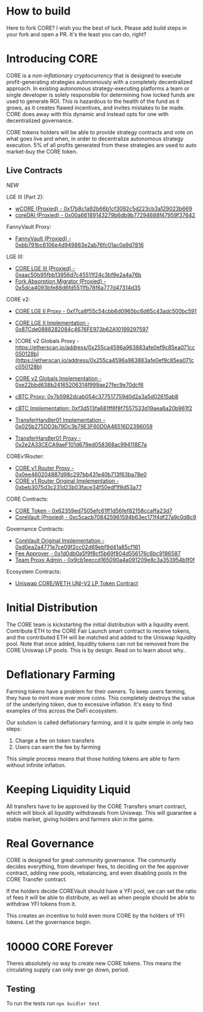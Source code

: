 # How to build

Here to fork CORE? I wish you the best of luck. Please add build steps in your fork and open a PR. It's the least you can do, right?

# Introducing CORE

CORE is a *non-inflationary* *cryptocurrency* that is designed to execute profit-generating strategies autonomously with a completely decentralized approach. In existing autonomous strategy-executing platforms a team or single developer is solely responsible for determining how locked funds are used to generate ROI. This is hazardous to the health of the fund as it grows, as it creates flawed incentives, and invites mistakes to be made. CORE does away with this dynamic and instead opts for one with decentralized governance.

CORE tokens holders will be able to provide strategy contracts and vote on what goes live and when, in order to decentralize autonomous strategy execution. 5% of all profits generated from these strategies are used to auto market-buy the CORE token.

## Live Contracts

*NEW*

LGE III (Part 2):
 - [wCORE (Proxied) - 0x17b8c1a92b66b1cf3092c5d223cb3a129023b669](https://etherscan.io/address/0x17b8c1a92b66b1cf3092c5d223cb3a129023b669#code)
 - [coreDAI (Proxied) - 0x00a66189143279b6db9b77294688f47959f37642](https://etherscan.io/address/0x00a66189143279b6db9b77294688f47959f37642#code)

FannyVault Proxy:
- [FannyVault (Proxied) - 0xbb791bc6106e4d949863e2ab76fc01ac0a9d7816](https://etherscan.io/address/0xbb791bc6106e4d949863e2ab76fc01ac0a9d7816)

LGE III:
- [CORE LGE III (Proxied) - 0xaac50b95fbb13956d7c45511f24c3bf9e2a4a76b](https://etherscan.io/address/0xaac50b95fbb13956d7c45511f24c3bf9e2a4a76b)
- [Fork Absorption Migrator (Proxied) - 0x5dca4093bfe88d6fd5511fb78f6a777d47314d35](https://etherscan.io/address/0x5dca4093bfe88d6fd5511fb78f6a777d47314d35)

CORE v2:
- [CORE LGE II Proxy - 0xf7ca8f55c54cbb6d0965bc6d65c43adc500bc591](https://etherscan.io/address/0xf7ca8f55c54cbb6d0965bc6d65c43adc500bc591)
- [CORE LGE II Implementation - 0x87Cde0888282084c4676FE973b62A10199297597](https://etherscan.io/address/0x87Cde0888282084c4676FE973b62A10199297597)
- [CORE v2 Globals Proxy - https://etherscan.io/address/0x255ca4596a963883afe0ef9c85ea071cc050128b](https://etherscan.io/address/0x255ca4596a963883afe0ef9c85ea071cc050128b)
- [CORE v2 Globals Implementation - 0xe22bbd638b24165206314f999ae27fec9e70dcf6](https://etherscan.io/address/0xe22bbd638b24165206314f999ae27fec9e70dcf6)
- [cBTC Proxy: 0x7b5982dcab054c377517759d0d2a3a5d02615ab8](https://etherscan.io/address/0x7b5982dcab054c377517759d0d2a3a5d02615ab8)
- [cBTC Implementation: 0xf3d513fa681ff6f8f7557533d19aea6a20b961f2](https://etherscan.io/address/0xf3d513fa681ff6f8f7557533d19aea6a20b961f2)

 - [TransferHandler01 Implementation - 0x025b275DD3b79Dc3b79E3F60D0A46516D2396059](https://etherscan.io/address/0x025b275dd3b79dc3b79e3f60d0a46516d2396059)
 - [TransferHandler01 Proxy - 0x2e2A33CECA9aeF101d679ed058368ac994118E7a](https://etherscan.io/address/0x2e2A33CECA9aeF101d679ed058368ac994118E7a)

COREv1Router:
 - [CORE v1 Router Proxy - 0x0ee460204887d98c297bb431e40b713f63ba78e0](https://etherscan.io/address/0x0ee460204887d98c297bb431e40b713f63ba78e0)
 - [CORE v1 Router Original Implementation - 0xbeb3075d3c231d23b03face34f50edf1f8d53a77](https://etherscan.io/address/0xbeb3075d3c231d23b03face34f50edf1f8d53a77)

CORE Contracts:
 - [CORE Token - 0x62359ed7505efc61ff1d56fef82158ccaffa23d7](https://etherscan.io/address/0x62359ed7505efc61ff1d56fef82158ccaffa23d7)
 - [CoreVault (Proxied) - 0xc5cacb708425961594b63ec171f4df27a9c0d8c9](https://etherscan.io/address/0xc5cacb708425961594b63ec171f4df27a9c0d8c9)
 
 Governance Contracts:
 - [CoreVault Original Implementation - 0xd0ea2a4771e7ce09f2cc02d69ebf9d41a85cf161](https://etherscan.io/address/0xd0ea2a4771e7ce09f2cc02d69ebf9d41a85cf161)
 - [Fee Approver - 0x1d0db0a5f9f8cf5b69f804d556176c6bc9186587](https://etherscan.io/address/0x1d0db0a5f9f8cf5b69f804d556176c6bc9186587)
 - [Team Proxy Admin - 0x9cb1eeccd165090a4a091209e8c3a353954b1f0f](https://etherscan.io/address/0x9cb1eeccd165090a4a091209e8c3a353954b1f0f)

Ecosystem Contracts:
 - [Uniswap CORE/WETH UNI-V2 LP Token Contract](https://etherscan.io/address/0x32ce7e48debdccbfe0cd037cc89526e4382cb81b)


# Initial Distribution

The CORE team is kickstarting the initial distribution with a liquidity event. Contribute ETH to the CORE Fair Launch smart contract to receive tokens, and the contributed ETH will be matched and added to the Uniswap liquidity pool. Note that once added, liquidity tokens can not be removed from the CORE Uniswap LP pools. This is by design. Read on to learn about why..

# **Deflationary Farming**

Farming tokens have a problem for their owners. To keep users farming, they have to mint more ever more coins. This completely destroys the value of the underlying token, due to excessive inflation. It's easy to find examples of this across the DeFi ecosystem. 

Our solution is called deflationary farming, and it is quite simple in only two steps:

1. Charge a fee on token transfers
2. Users can earn the fee by farming

This simple process means that those holding tokens are able to farm without infinite inflation.

# Keeping **Liquidity Liquid**

All transfers have to be approved by the CORE Transfers smart contract, which will block all
liquidity withdrawals from Uniswap. This will guarantee a stable market, giving holders and farmers skin in the game.

# **Real Governance**

CORE is designed for great community governance. The communtiy decides everything, from developer fees, to deciding on the fee approver contract, adding new pools, rebalancing, and even disabling pools in the CORE Transfer contract.

If the holders decide COREVault should have a YFI pool, we can set
the ratio of fees it will be able to distribute, as well as when people should be
able to withdraw YFI tokens from it.

This creates an incentive to hold even more CORE by the holders of YFI tokens. Let the governance begin.

# **10000 CORE Forever**

Theres absolutely no way to create new CORE tokens. This means the
circulating supply can only ever go down, period.


## Testing 

To run the tests run
``` npx buidler test ```
